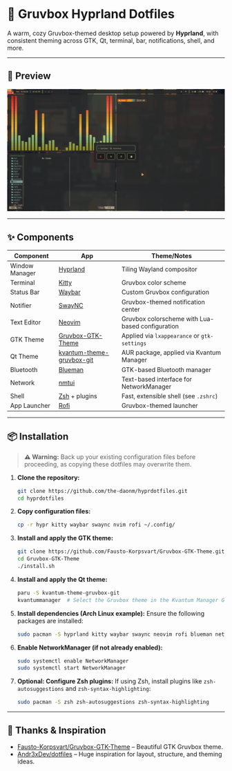 # 🏡 Gruvbox Hyprland Dotfiles

A warm, cozy Gruvbox-themed desktop setup powered by **Hyprland**, with consistent theming across GTK, Qt, terminal, bar, notifications, shell, and more.

---

## 📸 Preview

![Screenshot](./pic1.png)

---

## ✨ Components

| Component       | App                        | Theme/Notes                                                                            |
|-----------------|----------------------------|----------------------------------------------------------------------------------------|
| Window Manager | [Hyprland](https://github.com/hyprwm/Hyprland) | Tiling Wayland compositor                                                               |
| Terminal       | [Kitty](https://github.com/kovidgoyal/kitty)   | Gruvbox color scheme                                                                    |
| Status Bar     | [Waybar](https://github.com/Alexays/Waybar)    | Custom Gruvbox configuration                                                            |
| Notifier       | [SwayNC](https://github.com/ErikReider/SwayNotificationCenter) | Gruvbox-themed notification center                                                      |
| Text Editor    | [Neovim](https://github.com/neovim/neovim)     | Gruvbox colorscheme with Lua-based configuration                                        |
| GTK Theme      | [Gruvbox-GTK-Theme](https://github.com/Fausto-Korpsvart/Gruvbox-GTK-Theme) | Applied via `lxappearance` or `gtk-settings`                                           |
| Qt Theme       | [kvantum-theme-gruvbox-git](https://aur.archlinux.org/packages/kvantum-theme-gruvbox-git) | AUR package, applied via Kvantum Manager                                                |
| Bluetooth      | [Blueman](https://github.com/blueman-project/blueman) | GTK-based Bluetooth manager                                                             |
| Network        | [nmtui](https://wiki.archlinux.org/title/NetworkManager#nmtui) | Text-based interface for NetworkManager                                                 |
| Shell          | [Zsh](https://www.zsh.org/) + plugins           | Fast, extensible shell (see `.zshrc`)                                                   |
| App Launcher   | [Rofi](https://github.com/davatorium/rofi)     | Gruvbox-themed launcher                                                                 |

---
## 📦 Installation

> **⚠️ Warning:** Back up your existing configuration files before proceeding, as copying these dotfiles may overwrite them.

1. **Clone the repository:**
   ```bash
   git clone https://github.com/the-daonm/hyprdotfiles.git
   cd hyprdotfiles
   ```

2. **Copy configuration files:**
   ```bash
   cp -r hypr kitty waybar swaync nvim rofi ~/.config/
   ```

3. **Install and apply the GTK theme:**
   ```bash
   git clone https://github.com/Fausto-Korpsvart/Gruvbox-GTK-Theme.git
   cd Gruvbox-GTK-Theme
   ./install.sh
   ```

4. **Install and apply the Qt theme:**
   ```bash
   paru -S kvantum-theme-gruvbox-git
   kvantummanager  # Select the Gruvbox theme in the Kvantum Manager GUI
   ```

5. **Install dependencies (Arch Linux example):**
   Ensure the following packages are installed:
   ```bash
   sudo pacman -S hyprland kitty waybar swaync neovim rofi blueman networkmanager
   ```

6. **Enable NetworkManager (if not already enabled):**
   ```bash
   sudo systemctl enable NetworkManager
   sudo systemctl start NetworkManager
   ```

7. **Optional: Configure Zsh plugins:**
   If using Zsh, install plugins like `zsh-autosuggestions` and `zsh-syntax-highlighting`:
   ```bash
   sudo pacman -S zsh zsh-autosuggestions zsh-syntax-highlighting
   ```

---

## 🙏 Thanks & Inspiration

- [Fausto-Korpsvart/Gruvbox-GTK-Theme](https://github.com/Fausto-Korpsvart/Gruvbox-GTK-Theme) – Beautiful GTK Gruvbox theme.
- [Andr3xDev/dotfiles](https://github.com/Andr3xDev/dotfiles/tree/trunk) – Huge inspiration for layout, structure, and theming ideas.
